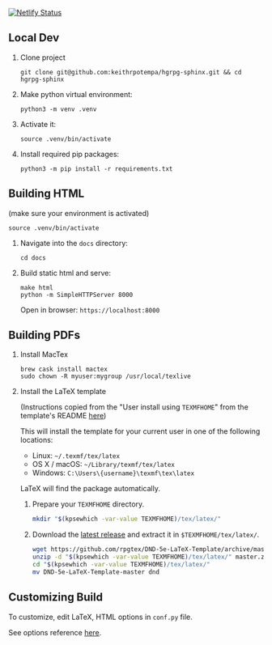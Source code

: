 [![Netlify Status](https://api.netlify.com/api/v1/badges/55a7471c-4719-489f-9cdd-a4b247695000/deploy-status)](https://app.netlify.com/sites/hgrpg/deploys)

## Local Dev

1. Clone project

   ```
   git clone git@github.com:keithrpotempa/hgrpg-sphinx.git && cd hgrpg-sphinx
   ```

1. Make python virtual environment:

   ```
   python3 -m venv .venv
   ```

1. Activate it:

   ```
   source .venv/bin/activate
   ```

1. Install required pip packages:
   ```
   python3 -m pip install -r requirements.txt
   ```

## Building HTML

(make sure your environment is activated)

```
source .venv/bin/activate
```

1. Navigate into the `docs` directory:

   ```
   cd docs
   ```

1. Build static html and serve:
   ```
   make html
   python -m SimpleHTTPServer 8000
   ```

   Open in browser: `https://localhost:8000`

## Building PDFs
1. Install MacTex

   ```
   brew cask install mactex
   sudo chown -R myuser:mygroup /usr/local/texlive
   ```

1. Install the LaTeX template

   (Instructions copied from the "User install using `TEXMFHOME`" from the template's README [here](https://github.com/rpgtex/DND-5e-LaTeX-Template#readme))

      This will install the template for your current user in one of the following locations: 
      * Linux: `~/.texmf/tex/latex`
      * OS X / macOS: `~/Library/texmf/tex/latex`
      * Windows: `C:\Users\{username}\texmf\tex\latex`

      LaTeX will find the package automatically.

      1. Prepare your `TEXMFHOME` directory.

         ```sh
         mkdir "$(kpsewhich -var-value TEXMFHOME)/tex/latex/"
         ```

      2. Download the [latest release](https://github.com/rpgtex/DND-5e-LaTeX-Template/releases/latest) and extract it in `$TEXMFHOME/tex/latex/`.

         ```sh
         wget https://github.com/rpgtex/DND-5e-LaTeX-Template/archive/master.zip
         unzip -d "$(kpsewhich -var-value TEXMFHOME)/tex/latex/" master.zip
         cd "$(kpsewhich -var-value TEXMFHOME)/tex/latex/"
         mv DND-5e-LaTeX-Template-master dnd
         ```

## Customizing Build

To customize, edit LaTeX, HTML options in `conf.py` file.

See options reference [here](https://www.sphinx-doc.org/en/master/usage/configuration.html).
